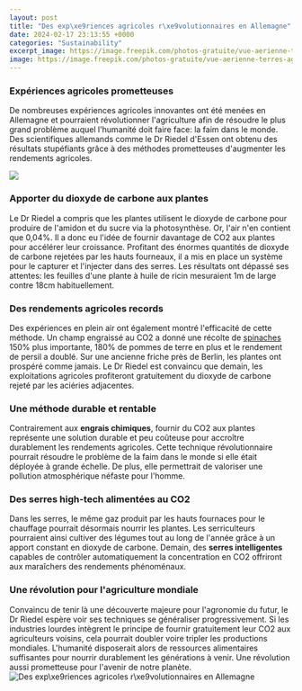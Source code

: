 ```yaml
---
layout: post
title: "Des exp\xe9riences agricoles r\xe9volutionnaires en Allemagne"
date: 2024-02-17 23:13:55 +0000
categories: "Sustainability"
excerpt_image: https://image.freepik.com/photos-gratuite/vue-aerienne-terres-agricoles-sous-ciel-clair-dans-region-eifel-allemagne_181624-26567.jpg
image: https://image.freepik.com/photos-gratuite/vue-aerienne-terres-agricoles-sous-ciel-clair-dans-region-eifel-allemagne_181624-26567.jpg
---
```


###  Expériences agricoles prometteuses 
De nombreuses expériences agricoles innovantes ont été menées en Allemagne et pourraient révolutionner l'agriculture afin de résoudre le plus grand problème auquel l'humanité doit faire face: la faim dans le monde. Des scientifiques allemands comme le Dr Riedel d'Essen ont obtenu des résultats stupéfiants grâce à des méthodes prometteuses d'augmenter les rendements agricoles. 

![](http://carto-gh.com/images/rfa-structures_agraires.gif)
### Apporter du dioxyde de carbone aux plantes
Le Dr Riedel a compris que les plantes utilisent le dioxyde de carbone pour produire de l'amidon et du sucre via la photosynthèse. Or, l'air n'en contient que 0,04%. Il a donc eu l'idée de fournir davantage de CO2 aux plantes pour accélérer leur croissance. Profitant des énormes quantités de dioxyde de carbone rejetées par les hauts fourneaux, il a mis en place un système pour le capturer et l'injecter dans des serres. Les résultats ont dépassé ses attentes: les feuilles d'une plante à huile de ricin mesuraient 1m de large contre 18cm habituellement. 
### Des rendements agricoles records
Des expériences en plein air ont également montré l'efficacité de cette méthode. Un champ engraissé au CO2 a donné une récolte de [spinaches](https://thetopnews.github.io/the-rich-history-and-tradition-of-nintendo-s-unique-company-culture/) 150% plus importante, 180% de pommes de terre en plus et le rendement de persil a doublé. Sur une ancienne friche près de Berlin, les plantes ont prospéré comme jamais. Le Dr Riedel est convaincu que demain, les exploitations agricoles profiteront gratuitement du dioxyde de carbone rejeté par les aciéries adjacentes.
### Une méthode durable et rentable
Contrairement aux **engrais chimiques**, fournir du CO2 aux plantes représente une solution durable et peu coûteuse pour accroître durablement les rendements agricoles. Cette technique révolutionnaire pourrait résoudre le problème de la faim dans le monde si elle était déployée à grande échelle. De plus, elle permettrait de valoriser une pollution atmosphérique néfaste pour l'homme. 
### Des serres high-tech alimentées au CO2
Dans les serres, le même gaz produit par les hauts fournaces pour le chauffage pourrait désormais nourrir les plantes. Les serriculteurs pourraient ainsi cultiver des légumes tout au long de l'année grâce à un apport constant en dioxyde de carbone. Demain, des **serres intelligentes** capables de contrôler automatiquement la concentration en CO2 offriront aux maraîchers des rendements phénoménaux.
### Une révolution pour l'agriculture mondiale
Convaincu de tenir là une découverte majeure pour l'agronomie du futur, le Dr Riedel espère voir ses techniques se généraliser progressivement. Si les industries lourdes intègrent le principe de fournir gratuitement leur CO2 aux agriculteurs voisins, cela pourrait doubler voire tripler les productions mondiales. L'humanité disposerait alors de ressources alimentaires suffisantes pour nourrir durablement les générations à venir. Une révolution aussi prometteuse pour l'avenir de notre planète.
![Des exp\xe9riences agricoles r\xe9volutionnaires en Allemagne](https://image.freepik.com/photos-gratuite/vue-aerienne-terres-agricoles-sous-ciel-clair-dans-region-eifel-allemagne_181624-26567.jpg)